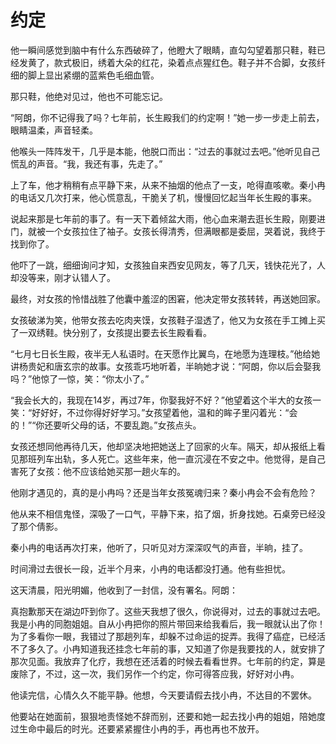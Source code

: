 # 约定

他一瞬间感觉到脑中有什么东西破碎了，他瞪大了眼睛，直勾勾望着那只鞋，鞋已经发黄了，款式极旧，绣着大朵的红花，染着点点猩红色。鞋子并不合脚，女孩纤细的脚上显出紧绷的蓝紫色毛细血管。 

那只鞋，他绝对见过，他也不可能忘记。 

“阿朗，你不记得我了吗？七年前，长生殿我们的约定啊！”她一步一步走上前去，眼睛温柔，声音轻柔。 

他喉头一阵阵发干，几乎是本能，他脱口而出：“过去的事就过去吧。”他听见自己慌乱的声音。“我，我还有事，先走了。” 

上了车，他才稍稍有点平静下来，从来不抽烟的他点了一支，呛得直咳嗽。秦小冉的电话又几次打来，他心慌意乱，干脆关了机，慢慢回忆起当年长生殿的事来。 

说起来那是七年前的事了。有一天下着倾盆大雨，他心血来潮去逛长生殿，刚要进门，就被一个女孩拉住了袖子。女孩长得清秀，但满眼都是委屈，哭着说，我终于找到你了。 

他吓了一跳，细细询问才知，女孩独自来西安见网友，等了几天，钱快花光了，人却没等来，刚才认错人了。 

最终，对女孩的怜惜战胜了他囊中羞涩的困窘，他决定带女孩转转，再送她回家。 

女孩破涕为笑，他带女孩去吃肉夹馍，女孩鞋子湿透了，他又为女孩在手工摊上买了一双绣鞋。快分别了，女孩提出要去长生殿看看。 

“七月七日长生殿，夜半无人私语时。在天愿作比翼鸟，在地愿为连理枝。”他给她讲杨贵妃和唐玄宗的故事。女孩乖巧地听着，半晌她才说：“阿朗，你以后会娶我吗？”他惊了一惊，笑：“你太小了。” 

“我会长大的，我现在14岁，再过7年，你娶我好不好？”他望着这个半大的女孩一笑：“好好好，不过你得好好学习。”女孩望着他，温和的眸子里闪着光：“会的！”“你还要听父母的话，不要乱跑。”女孩点头。 

女孩还想同他再待几天，他却坚决地把她送上了回家的火车。隔天，却从报纸上看见那班列车出轨，多人死亡。这些年来，他一直沉浸在不安之中。他觉得，是自己害死了女孩：他不应该给她买那一趟火车的。 

他刚才遇见的，真的是小冉吗？还是当年女孩冤魂归来？秦小冉会不会有危险？ 

他从来不相信鬼怪，深吸了一口气，平静下来，掐了烟，折身找她。石桌旁已经没了那个倩影。 

秦小冉的电话再次打来，他听了，只听见对方深深叹气的声音，半晌，挂了。 

时间滑过去很长一段，近半个月来，小冉的电话都没打通。他有些担忧。 

这天清晨，阳光明媚，他收到了一封信，没有署名。阿朗： 

真抱歉那天在湖边吓到你了。这些天我想了很久，你说得对，过去的事就过去吧。我是小冉的同胞姐姐。自从小冉把你的照片带回来给我看后，我一眼就认出了你！为了多看你一眼，我错过了那趟列车，却躲不过命运的捉弄。我得了癌症，已经活不了多久了。小冉知道我还挂念七年前的事，又知道了你是我要找的人，就安排了那次见面。我放弃了化疗，我想在还活着的时候去看看世界。七年前的约定，算是废除了，不过，这一次，我们另作一个约定，你可得答应我，好好对小冉。 

他读完信，心情久久不能平静。他想，今天要请假去找小冉，不达目的不罢休。 

他要站在她面前，狠狠地责怪她不辞而别，还要和她一起去找小冉的姐姐，陪她度过生命中最后的时光。还要紧紧握住小冉的手，再也再也不放开。